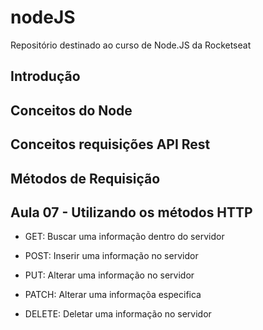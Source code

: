 # nodeJS
Repositório destinado ao curso de Node.JS da Rocketseat

## Introdução

## Conceitos do Node

## Conceitos requisições API Rest

## Métodos de Requisição

## Aula 07 - Utilizando os métodos HTTP

* GET: Buscar uma informação dentro do servidor

* POST: Inserir uma informação no servidor 

* PUT: Alterar uma informação no servidor 

* PATCH: Alterar uma informaçõa especifica

* DELETE: Deletar uma informação no servidor 